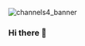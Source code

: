 ![channels4_banner](https://github.com/KovasMcCann/KovasMcCann/assets/44278533/1d736f70-30e7-415b-b483-8c8293a46119)

### Hi there 👋

<!--
**KovasMcCann/KovasMcCann** is a ✨ _special_ ✨ repository because its `README.md` (this file) appears on your GitHub profile.

Here are some ideas to get you started:

- 🔭 I’m currently working on ...
- 🌱 I’m currently learning ...
- 👯 I’m looking to collaborate on ...
- 🤔 I’m looking for help with ...
- 💬 Ask me about ...
- 📫 How to reach me: ...
- 😄 Pronouns: ...
- ⚡ Fun fact: ...
-->

